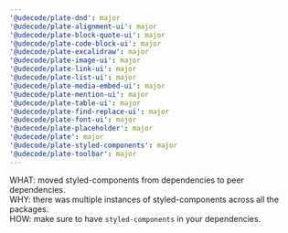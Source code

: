 ```yaml
---
'@udecode/plate-dnd': major
'@udecode/plate-alignment-ui': major
'@udecode/plate-block-quote-ui': major
'@udecode/plate-code-block-ui': major
'@udecode/plate-excalidraw': major
'@udecode/plate-image-ui': major
'@udecode/plate-link-ui': major
'@udecode/plate-list-ui': major
'@udecode/plate-media-embed-ui': major
'@udecode/plate-mention-ui': major
'@udecode/plate-table-ui': major
'@udecode/plate-find-replace-ui': major
'@udecode/plate-font-ui': major
'@udecode/plate-placeholder': major
'@udecode/plate': major
'@udecode/plate-styled-components': major
'@udecode/plate-toolbar': major
---
```


WHAT: moved styled-components from dependencies to peer dependencies.  
WHY: there was multiple instances of styled-components across all the packages.  
HOW: make sure to have `styled-components` in your dependencies.
